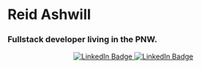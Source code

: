 # Reid Ashwill

### Fullstack developer living in the PNW.

<div id="badges" style="text-align: center;">
  <a href="https://www.linkedin.com/in/reidashwill/">
    <img src="https://img.shields.io/badge/LinkedIn-blue?style=for-the-badge&logo=linkedin&logoColor=white" alt="LinkedIn Badge"/>
  </a>
<a href="https://www.instagram.com/reidashwill">
    <img src="https://img.shields.io/badge/Instagram-E4405F?style=for-the-badge&logo=instagram&logoColor=white" alt="LinkedIn Badge"/>
  </a>
</div>